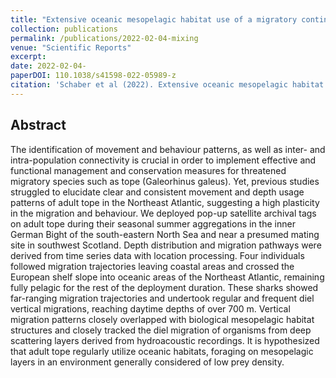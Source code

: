 ```yaml
---
title: "Extensive oceanic mesopelagic habitat use of a migratory continental shark species."
collection: publications
permalink: /publications/2022-02-04-mixing
venue: "Scientific Reports"
excerpt: 
date: 2022-02-04-
paperDOI: 110.1038/s41598-022-05989-z
citation: 'Schaber et al (2022). Extensive oceanic mesopelagic habitat use of a migratory continental shark species. Scientific Reports. Volume  12, 2047 ,2022. 10.1038/s41598-022-05989-z'
---
```


## Abstract
The identification of movement and behaviour patterns, as well as inter- and intra-population connectivity is crucial in order to implement effective and functional management and conservation measures for threatened migratory species such as tope (Galeorhinus galeus). Yet, previous studies struggled to elucidate clear and consistent movement and depth usage patterns of adult tope in the Northeast Atlantic, suggesting a high plasticity in the migration and behaviour. We deployed pop-up satellite archival tags on adult tope during their seasonal summer aggregations in the inner German Bight of the south-eastern North Sea and near a presumed mating site in southwest Scotland. Depth distribution and migration pathways were derived from time series data with location processing. Four individuals followed migration trajectories leaving coastal areas and crossed the European shelf slope into oceanic areas of the Northeast Atlantic, remaining fully pelagic for the rest of the deployment duration. These sharks showed far-ranging migration trajectories and undertook regular and frequent diel vertical migrations, reaching daytime depths of over 700 m. Vertical migration patterns closely overlapped with biological mesopelagic habitat structures and closely tracked the diel migration of organisms from deep scattering layers derived from hydroacoustic recordings. It is hypothesized that adult tope regularly utilize oceanic habitats, foraging on mesopelagic layers in an environment generally considered of low prey density.
